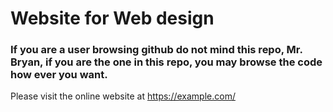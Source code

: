 # Website for Web design

### If you are a user browsing github do not mind this repo, Mr. Bryan, if you are the one in this repo, you may browse the code how ever you want.

Please visit the online website at https://example.com/
